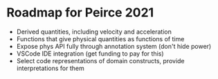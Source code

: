 # Roadmap for Peirce 2021

- Derived quantities, including velocity and acceleration
- Functions that give physical quantities as functions of time
- Expose phys API fully through annotation system (don't hide power)
- VSCode IDE integration (get funding to pay for this)
- Select code representations of domain constructs, provide interpretations for them